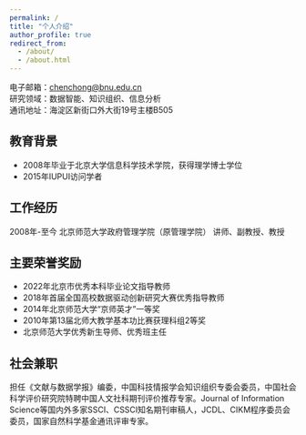 ```yaml
---
permalink: /
title: "个人介绍"
author_profile: true
redirect_from: 
  - /about/
  - /about.html
---
```


电子邮箱：chenchong@bnu.edu.cn\
研究领域：数据智能、知识组织、信息分析\
通讯地址：海淀区新街口外大街19号主楼B505

教育背景
------
* 2008年毕业于北京大学信息科学技术学院，获得理学博士学位
* 2015年IUPUI访问学者

工作经历
------
2008年-至今 北京师范大学政府管理学院（原管理学院） 讲师、副教授、教授

主要荣誉奖励
------
* 2022年北京市优秀本科毕业论文指导教师
* 2018年首届全国高校数据驱动创新研究大赛优秀指导教师
* 2014年北京师范大学“京师英才”一等奖
* 2010年第13届北师大教学基本功比赛获理科组2等奖
* 北京师范大学优秀新生导师、优秀班主任

社会兼职
------
担任《文献与数据学报》编委，中国科技情报学会知识组织专委会委员，中国社会科学评价研究院特聘中国人文社科期刊评价推荐专家。Journal of Information Science等国内外多家SSCI、CSSCI知名期刊审稿人，JCDL、CIKM程序委员会委员，国家自然科学基金通讯评审专家。

